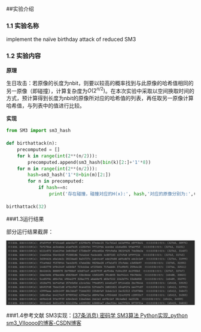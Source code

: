 ##实验介绍

### 1.1 实验名称
 implement the naïve birthday attack of reduced SM3
### 1.2 实验内容

**原理**

生日攻击：若原像的长度为nbit，则要以较高的概率找到与此原像的哈希值相同的另一原像（即碰撞），计算复杂度为$O(2^{n/2})$。在本次实验中采取以空间换取时间的方式，预计算得到长度为nbit的原像所对应的哈希值的列表，再任取另一原像计算哈希值，与列表中的值进行比较。

**实现**

```python
from SM3 import sm3_hash

def birthattack(n):
    precomputed = []
    for k in range(int(2**(n/2))):
        precomputed.append(sm3_hash(bin(k)[2:]+'1'*8))
    for m in range(int(2**(n/2))):
        hash=sm3_hash('1'*8+bin(m)[2:])
        for n in precomputed:
            if hash==n:
                print('存在碰撞，碰撞对应的H(x):', hash,'对应的原像分别为:',(precomputed.index(n),m))

birthattack(32)

```



###1.3运行结果

部分运行结果截屏：

![1.png](LbCVXbu8.png)

###1.4参考文献
SM3实现：[(37条消息) 密码学 SM3算法 Python实现_python sm3_VIIoooo的博客-CSDN博客](https://blog.csdn.net/weixin_45688634/article/details/123292997)

